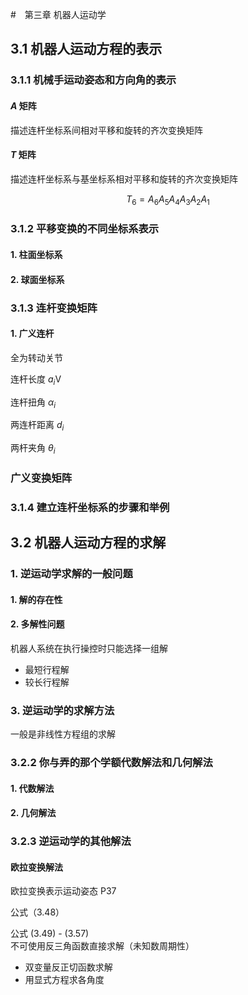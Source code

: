 #　第三章 机器人运动学

## 3.1 机器人运动方程的表示

### 3.1.1 机械手运动姿态和方向角的表示

#### $A$ 矩阵

描述连杆坐标系间相对平移和旋转的齐次变换矩阵



#### $T$ 矩阵

描述连杆坐标系与基坐标系相对平移和旋转的齐次变换矩阵

$$
\begin{equation}
T_6 = A_6 A_5 A_4 A_3 A_2 A_1
\end{equation}
$$

### 3.1.2 平移变换的不同坐标系表示

#### 1. 柱面坐标系

#### 2. 球面坐标系

### 3.1.3 连杆变换矩阵

#### 1. 广义连杆

全为转动关节

连杆长度 $a_i$V

连杆扭角 $\alpha_i$

两连杆距离 $d_i$

两杆夹角 $\theta_i$

### 广义变换矩阵

### 3.1.4 建立连杆坐标系的步骤和举例

## 3.2 机器人运动方程的求解

### 1. 逆运动学求解的一般问题

#### 1. 解的存在性

#### 2. 多解性问题

机器人系统在执行操控时只能选择一组解

- 最短行程解
- 较长行程解

### 3. 逆运动学的求解方法

一般是非线性方程组的求解

### 3.2.2 你与弄的那个学额代数解法和几何解法

#### 1. 代数解法

#### 2. 几何解法

### 3.2.3 逆运动学的其他解法

#### 欧拉变换解法

欧拉变换表示运动姿态 P37

公式（3.48）

公式 (3.49) - (3.57)  
不可使用反三角函数直接求解（未知数周期性）

- 双变量反正切函数求解
- 用显式方程求各角度